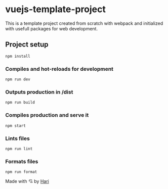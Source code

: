 # vuejs-template-project

This is a template project created from scratch with webpack and initialized with usefull packages for web development.

## Project setup

```
npm install
```

### Compiles and hot-reloads for development

```
npm run dev
```

### Outputs production in /dist

```
npm run build
```

### Compiles production and serve it

```
npm start
```

### Lints files

```
npm run lint
```

### Formats files

```
npm run format
```

Made with 💘 by [Hari](https://linkedin.com/in/harijaona-rajaonson)
